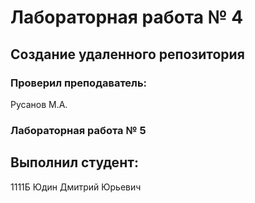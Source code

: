 # Лабораторная работа № 4
## Создание удаленного репозитория
### Проверил преподаватель:
Русанов М.А.
### Лабораторная работа № 5
## Выполнил студент:
1111Б
Юдин Дмитрий Юрьевич
